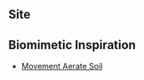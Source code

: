 ## Site

## Biomimetic Inspiration
* [Movement Aerate Soil](https://asknature.org/strategy/movements-aerate-soil/)
